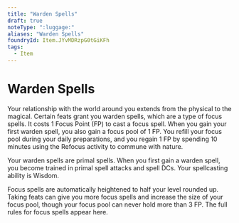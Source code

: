 ```yaml
---
title: "Warden Spells"
draft: true
noteType: ":luggage:"
aliases: "Warden Spells"
foundryId: Item.JYvMDRzpG0tGiKFh
tags:
  - Item
---
```


# Warden Spells

Your relationship with the world around you extends from the physical to the magical. Certain feats grant you warden spells, which are a type of focus spells. It costs 1 Focus Point (FP) to cast a focus spell. When you gain your first warden spell, you also gain a focus pool of 1 FP. You refill your focus pool during your daily preparations, and you regain 1 FP by spending 10 minutes using the Refocus activity to commune with nature.

Your warden spells are primal spells. When you first gain a warden spell, you become trained in primal spell attacks and spell DCs. Your spellcasting ability is Wisdom.

Focus spells are automatically heightened to half your level rounded up. Taking feats can give you more focus spells and increase the size of your focus pool, though your focus pool can never hold more than 3 FP. The full rules for focus spells appear here.
